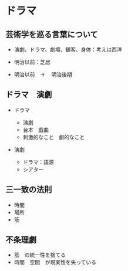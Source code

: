 # ドラマ

## 芸術学を巡る言葉について
* 演劇、ドラマ、劇場、観客、身体：考えは西洋
* 明治以前：芝居

* 明治以前　→　 明治後期


## ドラマ　演劇
* ドラマ
    + 演劇
    + 台本　戯曲
    + 刺激的なこと　劇的なこと

* 演劇
    + ドラマ：語源
    + シアター


## 三一致の法則
* 時間
* 場所
* 筋


## 不条理劇
* 筋　の統一性を捨てる
* 時間　空間　が現実性を失っている
